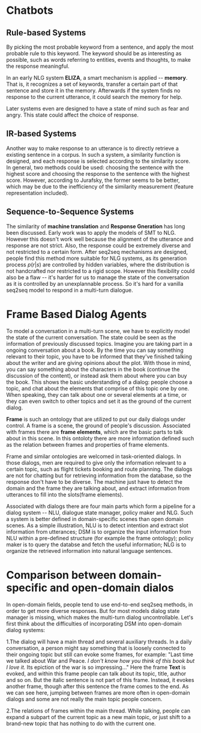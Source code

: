 
# Chatbots
## Rule-based Systems
By picking the most probable keyword from a sentence, and apply the most probable rule to this keyword. The keyword should be as interesting as possible, such as words referring to entities, events and thoughts, to make the response meaningful.

In an early NLG system **ELIZA**, a smart mechanism is applied -- **memory**. That is, it recognizes a set of keywords, transfer a certain part of that sentence and store it in the memory. Afterwards if the system finds no response to the current utterance, it could search the memory for help.

Later systems even are designed to have a state of mind such as fear and angry. This state could affect the choice of response.

## IR-based Systems
Another way to make response to an utterance is to directly retrieve a existing sentence in a corpus. In such a system, a similarity function is designed, and each response is selected according to the similarity score. In general, two methods could be used: choosing the sentence with the highest score and choosing the response to the sentence with the highest score. However, according to Jurafsky, the former seems to be better, which may be due to the inefficiency of the similarity measurement (feature representation included).

## Sequence-to-Sequence Systems
The similarity of **machine translation** and **Response Gneration** has long been discussed. Early work was to apply the models of SMT to NLG. However this doesn't work well because the alignment of the utterance and response are not strict. Also, the response could be extremely diverse and not restricted to a certain form. After seq2seq mechanisms are designed, people find this method more suitable for NLG systems, as its generation process $p(r|s)$ are controlled by hidden variables, where the distribution is not handcrafted nor restricted to a rigid scope. However this flexibility could also be a flaw -- it's harder for us to manage the state of the conversation as it is controlled by an unexplannable process. So it's hard for a vanilla seq2seq model to respond in a multi-turn dialogue.

# Frame Based Dialog Agents
To model a conversation in a multi-turn scene, we have to explicitly model the state of the current conversation. The state could be seen as the information of previously discussed topics. Imagine you are taking part in a ongoing conversation about a book. By the time you can say something relevant to their topic, you have to be informed that they've finished talking about the writer and are giving opinions about the plot. With those in mind, you can say something about the characters in the book (continue the discussion of the content), or instead ask them about where you can buy the book. This shows the basic understanding of a dialog: people choose a topic, and chat about the elements that comprise of this topic one by one. When speaking, they can talk about one or several elements at a time, or they can even switch to other topics and set it as the ground of the current dialog.

**Frame** is such an ontology that are utilized to put our daily dialogs under control. A frame is a scene, the ground of people's discussion. Associated with frames there are **frame elements**, which are the basic parts to talk about in this scene. In this ontoloty there are more information defined such as the relation between frames and properties of frame elements.

Frame and similar ontologies are welcomed in task-oriented dialogs. In those dialogs, men are required to give only the information relevant to a certain topic, such as flight tickets booking and route planning. The dialogs are not for chatting but for retrieving information from the database, so the response don't have to be diverse. The machine just have to detect the domain and the frame they are talking about, and extract information from utterances to fill into the slots(frame elements). 

Associated with dialogs there are four main parts which form a pipeline for a dialog system -- NLU, dialogue state manager, policy maker and NLG. Such a system is better defined in domain-specific scenes than open domain scenes. As a simple illustration, NLU is to detect intention and extract slot information from utterances; DSM is to organize the input information from NLU within a pre-defined structure (for example the frame ontology); policy maker is to query the databse and fetch the useful information; NLG is to organize the retrieved information into natural language sentences.

# Comparison between domain-specific and open-domain dialos 
In open-domain fields, people tend to use end-to-end seq2seq methods, in order to get more diverse responses. But for most models dialog state manager is missing, which makes the multi-turn dialog uncontrollable. Let's first think about the difficulties of incorporating DSM into open-domain dialog systems:

1.The dialog will have a main thread and several auxiliary threads. In a daily conversation, a person might say something that is loosely connected to their ongoing topic but still can evoke some frames, for example: "Last time we talked about War and Peace. *I don't know how you think of this book but I love it.* Its epiction of the war is so impressing..." Here the frame **Text** is evoked, and within this frame people can talk about its topic, title, author and so on. But the italic sentence is not part of this frame. Instead, it evokes another frame, though after this sentence the frame comes to the end. As we can see here, jumping between frames are more often in open-domain dialogs and some are not really the main topic people concern.

2.The relations of frames within the main thread. While talking, people can expand a subpart of the current topic as a new main topic, or just shift to a brand-new topic that has nothing to do with the current one.
